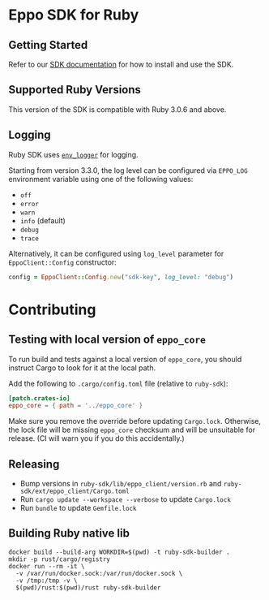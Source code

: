 # Eppo SDK for Ruby

## Getting Started

Refer to our [SDK documentation](https://docs.geteppo.com/feature-flags/sdks/ruby) for how to install and use the SDK.

## Supported Ruby Versions
This version of the SDK is compatible with Ruby 3.0.6 and above.

## Logging

Ruby SDK uses [`env_logger`](https://docs.rs/env_logger/) for logging.

Starting from version 3.3.0, the log level can be configured via `EPPO_LOG` environment variable using one of the following values:
- `off`
- `error`
- `warn`
- `info` (default)
- `debug`
- `trace`

Alternatively, it can be configured using `log_level` parameter for `EppoClient::Config` constructor:
```ruby
config = EppoClient::Config.new("sdk-key", log_level: "debug")
```

# Contributing

## Testing with local version of `eppo_core`

To run build and tests against a local version of `eppo_core`, you should instruct Cargo to look for it at the local path.

Add the following to `.cargo/config.toml` file (relative to `ruby-sdk`):
```toml
[patch.crates-io]
eppo_core = { path = '../eppo_core' }
```

Make sure you remove the override before updating `Cargo.lock`. Otherwise, the lock file will be missing `eppo_core` checksum and will be unsuitable for release. (CI will warn you if you do this accidentally.)

## Releasing

* Bump versions in `ruby-sdk/lib/eppo_client/version.rb` and `ruby-sdk/ext/eppo_client/Cargo.toml`
* Run `cargo update --workspace --verbose` to update `Cargo.lock`
* Run `bundle` to update `Gemfile.lock`


## Building Ruby native lib

```
docker build --build-arg WORKDIR=$(pwd) -t ruby-sdk-builder .
mkdir -p rust/cargo/registry
docker run --rm -it \
  -v /var/run/docker.sock:/var/run/docker.sock \
  -v /tmp:/tmp -v \
  $(pwd)/rust:$(pwd)/rust ruby-sdk-builder
```
